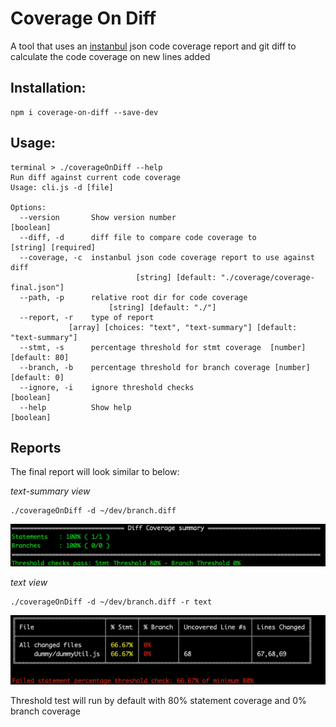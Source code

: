 # Coverage On Diff

A tool that uses an [instanbul](https://istanbul.js.org/docs/advanced/alternative-reporters/) json code coverage report and git diff to calculate the code coverage on new lines added


## Installation:
```shell
npm i coverage-on-diff --save-dev
```

## Usage:
```shell
terminal > ./coverageOnDiff --help
Run diff against current code coverage
Usage: cli.js -d [file]

Options:
  --version       Show version number                                  [boolean]
  --diff, -d      diff file to compare code coverage to           [string] [required]
  --coverage, -c  instanbul json code coverage report to use against diff
                            [string] [default: "./coverage/coverage-final.json"]
  --path, -p      relative root dir for code coverage
                      [string] [default: "./"]
  --report, -r    type of report
             [array] [choices: "text", "text-summary"] [default: "text-summary"]
  --stmt, -s      percentage threshold for stmt coverage  [number] [default: 80]
  --branch, -b    percentage threshold for branch coverage [number] [default: 0]
  --ignore, -i    ignore threshold checks                              [boolean]
  --help          Show help                                            [boolean]
```

## Reports
The final report will look similar to below:

_text-summary view_
```shell
./coverageOnDiff -d ~/dev/branch.diff
```
![image of terminal 1](screen1.png)


_text view_
```shell
./coverageOnDiff -d ~/dev/branch.diff -r text
```
![image of terminal 2](screen2.png)



Threshold test will run by default with 80% statement coverage and 0% branch coverage 
